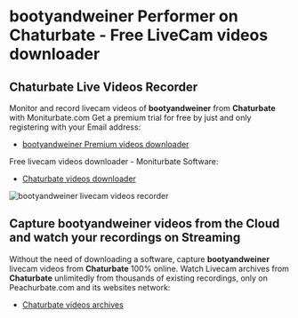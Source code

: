 # bootyandweiner Performer on Chaturbate - Free LiveCam videos downloader

## Chaturbate Live Videos Recorder

Monitor and record livecam videos of **bootyandweiner** from **Chaturbate** with Moniturbate.com
Get a premium trial for free by just and only registering with your Email address:
* [bootyandweiner Premium videos downloader](https://moniturbate.com/request-demo-licence-key.html)

Free livecam videos downloader - Moniturbate Software:
* [Chaturbate videos downloader](https://moniturbate.com/moniturbate-download-software.html)

![bootyandweiner livecam videos recorder](https://peachurnet.com/templates/moniturbate-software.png)


## Capture bootyandweiner videos from the Cloud and watch your recordings on Streaming

Without the need of downloading a software, capture **bootyandweiner** livecam videos from **Chaturbate** 100% online.
Watch Livecam archives from **Chaturbate** unlimitedly from thousands of existing recordings, only on Peachurbate.com and its websites network:
* [Chaturbate videos archives](https://peachurnet.com/)